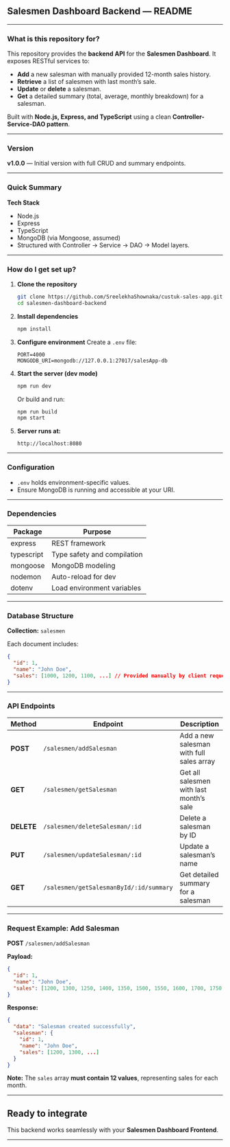 
## Salesmen Dashboard Backend — README

---

### What is this repository for?

This repository provides the **backend API** for the **Salesmen Dashboard**.
It exposes RESTful services to:

* **Add** a new salesman with manually provided 12-month sales history.
* **Retrieve** a list of salesmen with last month’s sale.
* **Update** or **delete** a salesman.
* **Get** a detailed summary (total, average, monthly breakdown) for a salesman.

Built with **Node.js, Express, and TypeScript** using a clean **Controller-Service-DAO pattern**.

---

### Version

**v1.0.0** — Initial version with full CRUD and summary endpoints.

---

### Quick Summary

**Tech Stack**

* Node.js
* Express
* TypeScript
* MongoDB (via Mongoose, assumed)
* Structured with Controller → Service → DAO → Model layers.

---

### How do I get set up?

1. **Clone the repository**

   ```bash
   git clone https://github.com/SreelekhaShownaka/custuk-sales-app.git
   cd salesmen-dashboard-backend
   ```

2. **Install dependencies**

   ```bash
   npm install
   ```

3. **Configure environment**
   Create a `.env` file:

   ```
   PORT=4000
   MONGODB_URI=mongodb://127.0.0.1:27017/salesApp-db
   ```

4. **Start the server (dev mode)**

   ```bash
   npm run dev
   ```

   Or build and run:

   ```bash
   npm run build
   npm start
   ```

5. **Server runs at:**

   ```
   http://localhost:8080
   ```

---

### Configuration

* `.env` holds environment-specific values.
* Ensure MongoDB is running and accessible at your URI.

---

### Dependencies

| Package    | Purpose                     |
| ---------- | --------------------------- |
| express    | REST framework              |
| typescript | Type safety and compilation |
| mongoose   | MongoDB modeling            |
| nodemon    | Auto-reload for dev         |
| dotenv     | Load environment variables  |

---

### Database Structure

**Collection:** `salesmen`

Each document includes:

```json
{
  "id": 1,
  "name": "John Doe",
  "sales": [1000, 1200, 1100, ...] // Provided manually by client request
}
```

---

### API Endpoints

| Method     | Endpoint                                | Description                              |
| ---------- | --------------------------------------- | ---------------------------------------- |
| **POST**   | `/salesmen/addSalesman`                 | Add a new salesman with full sales array |
| **GET**    | `/salesmen/getSalesman`                 | Get all salesmen with last month’s sale  |
| **DELETE** | `/salesmen/deleteSalesman/:id`          | Delete a salesman by ID                  |
| **PUT**    | `/salesmen/updateSalesman/:id`          | Update a salesman’s name                 |
| **GET**    | `/salesmen/getSalesmanById/:id/summary` | Get detailed summary for a salesman      |

---

### Request Example: Add Salesman

**POST** `/salesmen/addSalesman`

**Payload:**

```json
{
  "id": 1,
  "name": "John Doe",
  "sales": [1200, 1300, 1250, 1400, 1350, 1500, 1550, 1600, 1700, 1750, 1800, 1900]
}
```

**Response:**

```json
{
  "data": "Salesman created successfully",
  "salesman": {
    "id": 1,
    "name": "John Doe",
    "sales": [1200, 1300, ...]
  }
}
```

**Note:** The `sales` array **must contain 12 values**, representing sales for each month.

---

## Ready to integrate

This backend works seamlessly with your **Salesmen Dashboard Frontend**.

---

